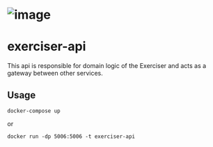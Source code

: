 # ![image](https://user-images.githubusercontent.com/36731977/123945336-b803fe00-d9a6-11eb-9519-8931ee7b8bfd.png)

# exerciser-api
This api is responsible for domain logic of the Exerciser and acts as a gateway between other services.

## Usage
    docker-compose up
or

    docker run -dp 5006:5006 -t exerciser-api
